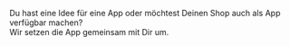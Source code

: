 Du hast eine Idee für eine App oder möchtest Deinen Shop auch als App verfügbar machen?<br> Wir setzen die App gemeinsam mit Dir um.